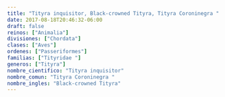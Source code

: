 ```yaml
---
title: "Tityra inquisitor, Black-crowned Tityra, Tityra Coroninegra "
date: 2017-08-18T20:46:32-06:00
draft: false
reinos: ["Animalia"]
divisiones: ["Chordata"]
clases: ["Aves"]
ordenes: ["Passeriformes"]
familias: ["Tityridae "]
generos: ["Tityra"]
nombre_cientifico: "Tityra inquisitor"
nombre_comun: "Tityra Coroninegra "
nombre_ingles: "Black-crowned Tityra"
---
```


